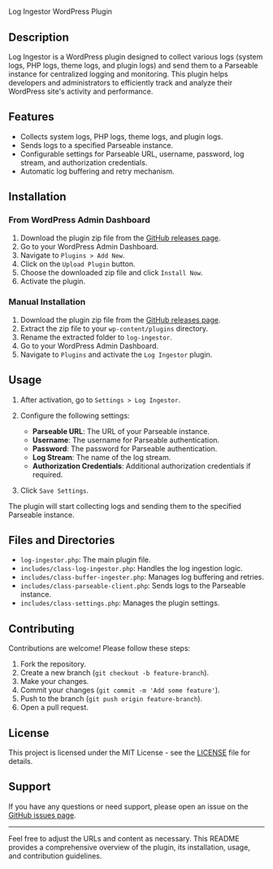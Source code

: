 


# 
Log Ingestor WordPress Plugin

## Description

Log Ingestor is a WordPress plugin designed to collect various logs (system logs, PHP logs, theme logs, and plugin logs) and send them to a Parseable instance for centralized logging and monitoring. This plugin helps developers and administrators to efficiently track and analyze their WordPress site's activity and performance.

## Features

- Collects system logs, PHP logs, theme logs, and plugin logs.
- Sends logs to a specified Parseable instance.
- Configurable settings for Parseable URL, username, password, log stream, and authorization credentials.
- Automatic log buffering and retry mechanism.

## Installation

### From WordPress Admin Dashboard

1. Download the plugin zip file from the [GitHub releases page](#).
2. Go to your WordPress Admin Dashboard.
3. Navigate to `Plugins > Add New`.
4. Click on the `Upload Plugin` button.
5. Choose the downloaded zip file and click `Install Now`.
6. Activate the plugin.

### Manual Installation

1. Download the plugin zip file from the [GitHub releases page](#).
2. Extract the zip file to your `wp-content/plugins` directory.
3. Rename the extracted folder to `log-ingestor`.
4. Go to your WordPress Admin Dashboard.
5. Navigate to `Plugins` and activate the `Log Ingestor` plugin.

## Usage

1. After activation, go to `Settings > Log Ingestor`.
2. Configure the following settings:
   - **Parseable URL**: The URL of your Parseable instance.
   - **Username**: The username for Parseable authentication.
   - **Password**: The password for Parseable authentication.
   - **Log Stream**: The name of the log stream.
   - **Authorization Credentials**: Additional authorization credentials if required.

3. Click `Save Settings`.

The plugin will start collecting logs and sending them to the specified Parseable instance.

## Files and Directories

- `log-ingestor.php`: The main plugin file.
- `includes/class-log-ingestor.php`: Handles the log ingestion logic.
- `includes/class-buffer-ingester.php`: Manages log buffering and retries.
- `includes/class-parseable-client.php`: Sends logs to the Parseable instance.
- `includes/class-settings.php`: Manages the plugin settings.

## Contributing

Contributions are welcome! Please follow these steps:

1. Fork the repository.
2. Create a new branch (`git checkout -b feature-branch`).
3. Make your changes.
4. Commit your changes (`git commit -m 'Add some feature'`).
5. Push to the branch (`git push origin feature-branch`).
6. Open a pull request.

## License

This project is licensed under the MIT License - see the [LICENSE](LICENSE) file for details.

## Support

If you have any questions or need support, please open an issue on the [GitHub issues page](#).

---

Feel free to adjust the URLs and content as necessary. This README provides a comprehensive overview of the plugin, its installation, usage, and contribution guidelines.